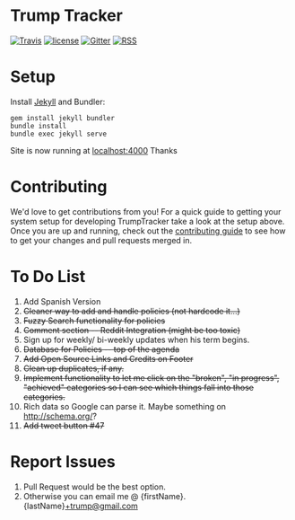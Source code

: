 # Trump Tracker

[![Travis](https://img.shields.io/travis/TrumpTracker/trumptracker.github.io.svg?style=flat-square)](https://travis-ci.org/TrumpTracker/trumptracker.github.io) [![license](https://img.shields.io/github/license/TrumpTracker/trumptracker.github.io.svg?style=flat-square)](https://github.com/TrumpTracker/trumptracker.github.io/blob/master/LICENSE) [![Gitter](https://img.shields.io/gitter/room/TrumpTracker/trumptracker.github.io.svg?style=flat-square)](https://gitter.im/trump-tracker/Lobby) [![RSS](https://img.shields.io/badge/RSS-v2.0-brightgreen.svg?style=flat-square)](https://luithollander.nl/trumptracker/rss.php)

# Setup

Install [Jekyll](https://jekyllrb.com/) and Bundler:

    gem install jekyll bundler
    bundle install
    bundle exec jekyll serve

Site is now running at [localhost:4000](http://localhost:4000)
Thanks 

# Contributing

We'd love to get contributions from you! For a quick guide to getting your system setup for developing TrumpTracker take a look at the setup above. Once you are up and running, check out the [contributing guide](.github/PULL_REQUEST_TEMPLATE.md) to see how to get your changes and pull requests merged in.

# To Do List
1. Add Spanish Version
2. ~~Cleaner way to add and handle policies (not hardcode it...)~~
3. ~~Fuzzy Search functionality for policies~~
4. ~~Comment section -- Reddit Integration (might be too toxic)~~
5. Sign up for weekly/ bi-weekly updates when his term begins.
6. ~~Database for Policies -- top of the agenda~~
7. ~~Add Open Source Links and Credits on Footer~~
8. ~~Clean up duplicates, if any.~~
9. ~~Implement functionality to let me click on the "broken", "in progress", "achieved" categories so I can see which things fall into those categories.~~
10. Rich data so Google can parse it. Maybe something on http://schema.org/?
11. ~~Add tweet button #47~~

# Report Issues
1. Pull Request would be the best option.
2. Otherwise you can email me @ {firstName}.{lastName}+trump@gmail.com
